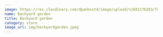 ```yaml
---
image: https://res.cloudinary.com/dpanbsxt4/image/upload/v1681176283/Tonys/IMG_1447_rbdmns.jpg
name: Backyard garden
title: Backyard garden
category: store
image_url: img/backyardgarden.jpeg
---
```

